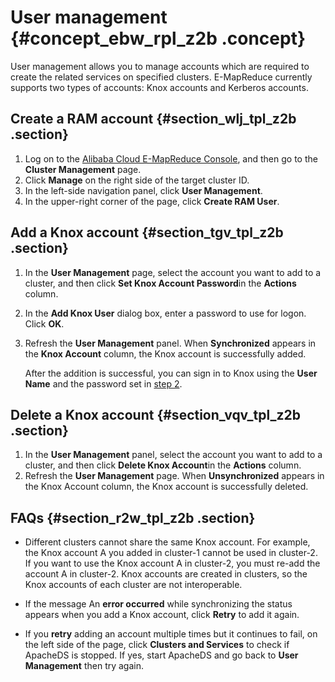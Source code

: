 # User management {#concept_ebw_rpl_z2b .concept}

User management allows you to manage accounts which are required to create the related services on specified clusters. E-MapReduce currently supports two types of accounts: Knox accounts and Kerberos accounts.

## Create a RAM account {#section_wlj_tpl_z2b .section}

1.  Log on to the [Alibaba Cloud E-MapReduce Console](https://emr.console.aliyun.com/console), and then go to the **Cluster Management** page.
2.  Click **Manage** on the right side of the target cluster ID.
3.  In the left-side navigation panel, click **User Management**.
4.  In the upper-right corner of the page, click **Create RAM User**.

## Add a Knox account {#section_tgv_tpl_z2b .section}

1.  In the **User Management** page, select the account you want to add to a cluster, and then click **Set Knox Account Password**in the **Actions** column.
2.  In the **Add Knox User** dialog box, enter a password to use for logon. Click **OK**.
3.  Refresh the **User Management** panel. When **Synchronized** appears in the **Knox Account** column, the Knox account is successfully added.

    After the addition is successful, you can sign in to Knox using the **User Name** and the password set in [step 2](#).


## Delete a Knox account {#section_vqv_tpl_z2b .section}

1.  In the **User Management** panel, select the account you want to add to a cluster, and then click **Delete Knox Account**in the **Actions** column.
2.  Refresh the **User Management** page. When **Unsynchronized** appears in the Knox Account column, the Knox account is successfully deleted.

## FAQs {#section_r2w_tpl_z2b .section}

-   Different clusters cannot share the same Knox account. For example, the Knox account A you added in cluster-1 cannot be used in cluster-2. If you want to use the Knox account A in cluster-2, you must re-add the account A in cluster-2. Knox accounts are created in clusters, so the Knox accounts of each cluster are not interoperable.

-   If the message An **error occurred** while synchronizing the status appears when you add a Knox account, click **Retry** to add it again.

-   If you **retry** adding an account multiple times but it continues to fail, on the left side of the page, click **Clusters and Services** to check if ApacheDS is stopped. If yes, start ApacheDS and go back to **User Management** then try again.


